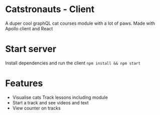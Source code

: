# Catstronauts - Client

A duper cool graphQL cat courses module with a lot of paws. Made with Apollo client and React

# Start server

Install dependencies and run the client
`npm install && npm start`

# Features

- Visualise cats Track lessons including module
- Start a track and see videos and text
- View counter on tracks
